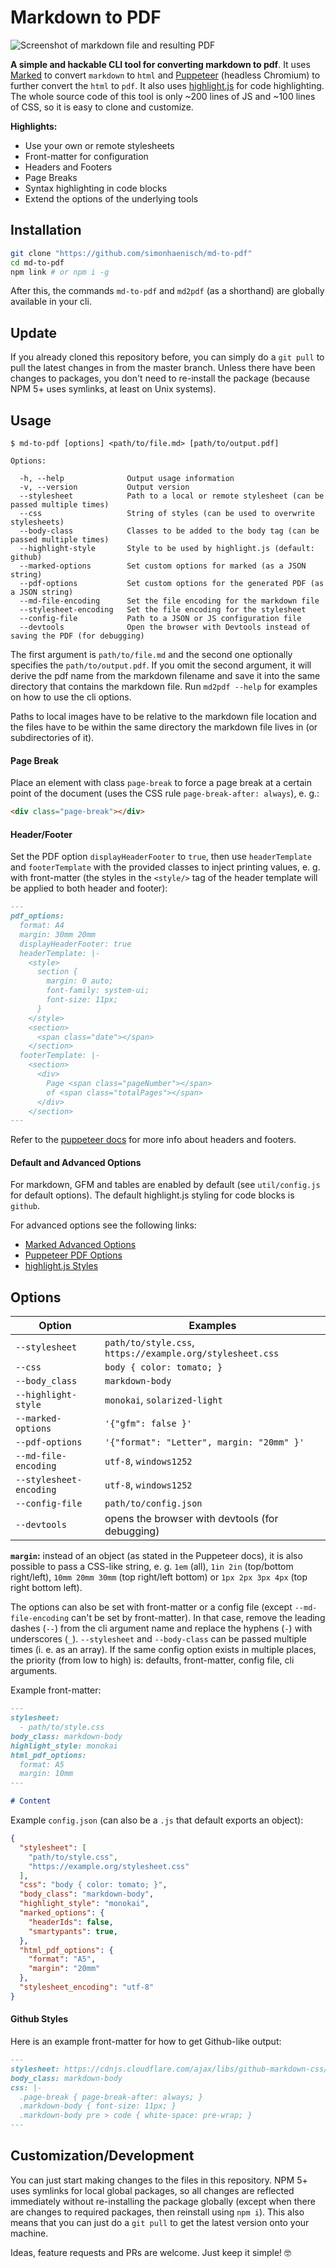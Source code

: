 # Markdown to PDF

![Screenshot of markdown file and resulting PDF](https://file-boswoulruu.now.sh)

**A simple and hackable CLI tool for converting markdown to pdf**. It uses [Marked](https://github.com/markedjs/marked) to convert `markdown` to `html` and [Puppeteer](https://github.com/GoogleChrome/puppeteer) (headless Chromium) to further convert the `html` to `pdf`. It also uses [highlight.js](https://github.com/isagalaev/highlight.js) for code highlighting. The whole source code of this tool is only ~200 lines of JS and ~100 lines of CSS, so it is easy to clone and customize.

**Highlights:**

* Use your own or remote stylesheets
* Front-matter for configuration
* Headers and Footers
* Page Breaks
* Syntax highlighting in code blocks
* Extend the options of the underlying tools

## Installation

```sh
git clone "https://github.com/simonhaenisch/md-to-pdf"
cd md-to-pdf
npm link # or npm i -g
```

After this, the commands `md-to-pdf` and `md2pdf` (as a shorthand) are globally available in your cli.

## Update

If you already cloned this repository before, you can simply do a `git pull` to pull the latest changes in from the master branch. Unless there have been changes to packages, you don't need to re-install the package (because NPM 5+ uses symlinks, at least on Unix systems).

## Usage

```
$ md-to-pdf [options] <path/to/file.md> [path/to/output.pdf]

Options:

  -h, --help              Output usage information
  -v, --version           Output version
  --stylesheet            Path to a local or remote stylesheet (can be passed multiple times)
  --css                   String of styles (can be used to overwrite stylesheets)
  --body-class            Classes to be added to the body tag (can be passed multiple times)
  --highlight-style       Style to be used by highlight.js (default: github)
  --marked-options        Set custom options for marked (as a JSON string)
  --pdf-options           Set custom options for the generated PDF (as a JSON string)
  --md-file-encoding      Set the file encoding for the markdown file
  --stylesheet-encoding   Set the file encoding for the stylesheet
  --config-file           Path to a JSON or JS configuration file
  --devtools              Open the browser with Devtools instead of saving the PDF (for debugging)
```

The first argument is `path/to/file.md` and the second one optionally specifies the `path/to/output.pdf`. If you omit the second argument, it will derive the pdf name from the markdown filename and save it into the same directory that contains the markdown file. Run `md2pdf --help` for examples on how to use the cli options.

Paths to local images have to be relative to the markdown file location and the files have to be within the same directory the markdown file lives in (or subdirectories of it).

#### Page Break

Place an element with class `page-break` to force a page break at a certain point of the document (uses the CSS rule `page-break-after: always`), e. g.:

```html
<div class="page-break"></div>
```

#### Header/Footer

Set the PDF option `displayHeaderFooter` to `true`, then use `headerTemplate` and `footerTemplate` with the provided classes to inject printing values, e. g. with front-matter (the styles in the `<style/>` tag of the header template will be applied to both header and footer):

```markdown
---
pdf_options:
  format: A4
  margin: 30mm 20mm
  displayHeaderFooter: true
  headerTemplate: |-
    <style>
      section {
        margin: 0 auto;
        font-family: system-ui;
        font-size: 11px;
      }
    </style>
    <section>
      <span class="date"></span>
    </section>
  footerTemplate: |-
    <section>
      <div>
        Page <span class="pageNumber"></span>
        of <span class="totalPages"></span>
      </div>
    </section>
---
```

Refer to the [puppeteer docs](https://github.com/GoogleChrome/puppeteer/blob/master/docs/api.md#pagepdfoptions) for more info about headers and footers.

#### Default and Advanced Options

For markdown, GFM and tables are enabled by default (see `util/config.js` for default options). The default highlight.js styling for code blocks is `github`.

For advanced options see the following links:

* [Marked Advanced Options](https://github.com/markedjs/marked/blob/master/docs/USING_ADVANCED.md)
* [Puppeteer PDF Options](https://github.com/GoogleChrome/puppeteer/blob/master/docs/api.md#pagepdfoptions)
* [highlight.js Styles](https://github.com/isagalaev/highlight.js/tree/master/src/styles)

## Options

| Option | Examples |
| - | - |
| `--stylesheet` | `path/to/style.css`, `https://example.org/stylesheet.css` |
| `--css` | `body { color: tomato; }` |
| `--body_class` | `markdown-body` |
| `--highlight-style` | `monokai`, `solarized-light` |
| `--marked-options` | `'{"gfm": false }'` |
| `--pdf-options` | `'{"format": "Letter", margin: "20mm" }'` |
| `--md-file-encoding` | `utf-8`, `windows1252` |
| `--stylesheet-encoding` | `utf-8`, `windows1252` |
| `--config-file` | `path/to/config.json` |
| `--devtools` | opens the browser with devtools (for debugging) |

**`margin`:** instead of an object (as stated in the Puppeteer docs), it is also possible to pass a CSS-like string, e. g. `1em` (all), `1in 2in` (top/bottom right/left), `10mm 20mm 30mm` (top right/left bottom) or `1px 2px 3px 4px` (top right bottom left).

The options can also be set with front-matter or a config file (except `--md-file-encoding` can't be set by front-matter). In that case, remove the leading dashes (`--`) from the cli argument name and replace the hyphens (`-`) with underscores (`_`). `--stylesheet` and `--body-class` can be passed multiple times (i. e. as an array). If the same config option exists in multiple places, the priority (from low to high) is: defaults, front-matter, config file, cli arguments.

Example front-matter:

```markdown
---
stylesheet:
  - path/to/style.css
body_class: markdown-body
highlight_style: monokai
html_pdf_options:
  format: A5
  margin: 10mm
---

# Content
```

Example `config.json` (can also be a `.js` that default exports an object):

```json
{
  "stylesheet": [
    "path/to/style.css",
    "https://example.org/stylesheet.css"
  ],
  "css": "body { color: tomato; }",
  "body_class": "markdown-body",
  "highlight_style": "monokai",
  "marked_options": {
    "headerIds": false,
    "smartypants": true,
  },
  "html_pdf_options": {
    "format": "A5",
    "margin": "20mm"
  },
  "stylesheet_encoding": "utf-8"
}
```

#### Github Styles

Here is an example front-matter for how to get Github-like output:

```markdown
---
stylesheet: https://cdnjs.cloudflare.com/ajax/libs/github-markdown-css/2.10.0/github-markdown.min.css
body_class: markdown-body
css: |-
  .page-break { page-break-after: always; }
  .markdown-body { font-size: 11px; }
  .markdown-body pre > code { white-space: pre-wrap; }
---
```

## Customization/Development

You can just start making changes to the files in this repository. NPM 5+ uses symlinks for local global packages, so all changes are reflected immediately without re-installing the package globally (except when there are changes to required packages, then reinstall using `npm i`). This also means that you can just do a `git pull` to get the latest version onto your machine.

Ideas, feature requests and PRs are welcome. Just keep it simple! 🤓
